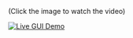 (Click the image to watch the video)

[![Live GUI Demo](https://img.youtube.com/vi/IlwsjoXuDbk/0.jpg)](https://www.youtube.com/watch?v=IlwsjoXuDbk)

